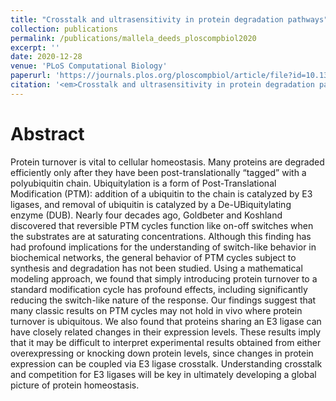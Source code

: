 ```yaml
---
title: "Crosstalk and ultrasensitivity in protein degradation pathways"
collection: publications
permalink: /publications/mallela_deeds_ploscompbiol2020
excerpt: ''
date: 2020-12-28
venue: 'PLoS Computational Biology'
paperurl: 'https://journals.plos.org/ploscompbiol/article/file?id=10.1371/journal.pcbi.1008492&type=printable'
citation: '<em>Crosstalk and ultrasensitivity in protein degradation pathways</em>. <b>Mallela, A.</b>, Nariya, M.K., and Deeds, E.J. (2020), PLOS Computational Biology, 16(12):e1008492'
---
```


# Abstract
Protein turnover is vital to cellular homeostasis. Many proteins are degraded efficiently only after they have been post-translationally “tagged” with a polyubiquitin chain. Ubiquitylation is a form of Post-Translational Modification (PTM): addition of a ubiquitin to the chain is catalyzed by E3 ligases, and removal of ubiquitin is catalyzed by a De-UBiquitylating enzyme (DUB). Nearly four decades ago, Goldbeter and Koshland discovered that reversible PTM cycles function like on-off switches when the substrates are at saturating concentrations. Although this finding has had profound implications for the understanding of switch-like behavior in biochemical networks, the general behavior of PTM cycles subject to synthesis and degradation has not been studied. Using a mathematical modeling approach, we found that simply introducing protein turnover to a standard modification cycle has profound effects, including significantly reducing the switch-like nature of the response. Our findings suggest that many classic results on PTM cycles may not hold in vivo where protein turnover is ubiquitous. We also found that proteins sharing an E3 ligase can have closely related changes in their expression levels. These results imply that it may be difficult to interpret experimental results obtained from either overexpressing or knocking down protein levels, since changes in protein expression can be coupled via E3 ligase crosstalk. Understanding crosstalk and competition for E3 ligases will be key in ultimately developing a global picture of protein homeostasis.